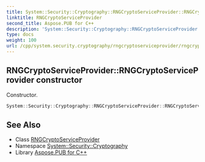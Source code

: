 ```yaml
---
title: System::Security::Cryptography::RNGCryptoServiceProvider::RNGCryptoServiceProvider constructor
linktitle: RNGCryptoServiceProvider
second_title: Aspose.PUB for C++
description: 'System::Security::Cryptography::RNGCryptoServiceProvider::RNGCryptoServiceProvider constructor. Constructor in C++.'
type: docs
weight: 100
url: /cpp/system.security.cryptography/rngcryptoserviceprovider/rngcryptoserviceprovider/
---
```

## RNGCryptoServiceProvider::RNGCryptoServiceProvider constructor


Constructor.

```cpp
System::Security::Cryptography::RNGCryptoServiceProvider::RNGCryptoServiceProvider()
```

## See Also

* Class [RNGCryptoServiceProvider](../)
* Namespace [System::Security::Cryptography](../../)
* Library [Aspose.PUB for C++](../../../)
